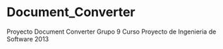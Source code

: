 Document_Converter
==================

Proyecto Document Converter Grupo 9 Curso Proyecto de Ingenieria de Software 2013
